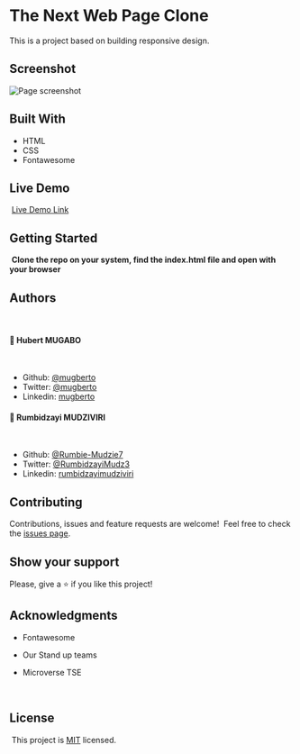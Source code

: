 # The Next Web Page Clone

This is a project based on building responsive design. 

## Screenshot

![Page screenshot](images/Screenshot.png)

## Built With

- HTML
- CSS
- Fontawesome
  ​

## Live Demo

​
[Live Demo Link](https://rawcdn.githack.com/mugberto/the-next-web-page-clone/3866edfd04a9072e1b40335f27c8489503a554a9/index.html)
​

## Getting Started

​
**Clone the repo on your system, find the index.html file and open with your browser**
​

## Authors
​
#### 👤 **Hubert MUGABO**
​
- Github: [@mugberto](https://github.com/mugberto)
- Twitter: [@mugberto](https://twitter.com/mugberto)
- Linkedin: [mugberto](https://www.linkedin.com/in/hubert-mugabo-23144b6a/)

 
#### 👤 **Rumbidzayi MUDZIVIRI**
​
- Github: [@Rumbie-Mudzie7](https://github.com/Rumbie-Mudzie7)
- Twitter: [@RumbidzayiMudz3](https://twitter.com/RumbidzayiMudz3)
- Linkedin: [rumbidzayimudziviri](https://www.linkedin.com/in/rumbidzayi-mudziviri-792b4b85/)​

## Contributing

Contributions, issues and feature requests are welcome!
​
Feel free to check the [issues page](https://github.com/mugberto/the-next-web-page-clone/issues).
​

## Show your support

Please, give a ⭐️ if you like this project!
​

## Acknowledgments

- Fontawesome
- Our Stand up teams
- Microverse TSE

  ​
## License
​
This project is [MIT](lic.url) licensed.
